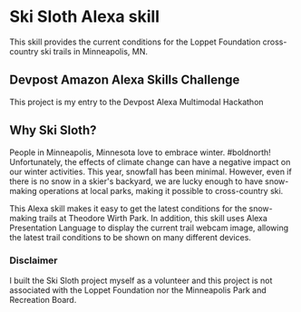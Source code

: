 # Ski Sloth Alexa skill
This skill provides the current conditions for the Loppet Foundation cross-country ski trails in Minneapolis, MN.

## Devpost Amazon Alexa Skills Challenge
This project is my entry to the Devpost Alexa Multimodal Hackathon

## Why Ski Sloth?
People in Minneapolis, Minnesota love to embrace winter.  #boldnorth!
Unfortunately, the effects of climate change can have a negative impact on our winter activities. This year,  snowfall has been minimal. However, even if there is no snow in a skier's backyard, we are lucky enough to have snow-making operations at local parks, making it possible to cross-country ski. 

This Alexa skill makes it easy to get the latest conditions for the snow-making trails at Theodore Wirth Park. In addition, this skill uses Alexa Presentation Language to display the current trail webcam image, allowing the latest trail conditions to be shown on many different devices. 


### Disclaimer
I built the Ski Sloth project myself as a volunteer and this project is not associated with the Loppet Foundation nor the Minneapolis Park and Recreation Board.